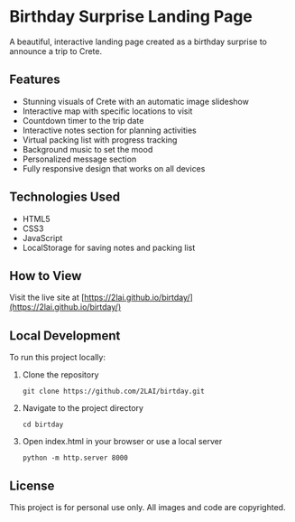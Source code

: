 # Birthday Surprise Landing Page

A beautiful, interactive landing page created as a birthday surprise to announce a trip to Crete.

## Features

- Stunning visuals of Crete with an automatic image slideshow
- Interactive map with specific locations to visit
- Countdown timer to the trip date
- Interactive notes section for planning activities
- Virtual packing list with progress tracking
- Background music to set the mood
- Personalized message section
- Fully responsive design that works on all devices

## Technologies Used

- HTML5
- CSS3
- JavaScript
- LocalStorage for saving notes and packing list

## How to View

Visit the live site at [https://2lai.github.io/birtday/](https://2lai.github.io/birtday/)

## Local Development

To run this project locally:

1. Clone the repository
   ```
   git clone https://github.com/2LAI/birtday.git
   ```
2. Navigate to the project directory
   ```
   cd birtday
   ```
3. Open index.html in your browser or use a local server
   ```
   python -m http.server 8000
   ```
   
## License

This project is for personal use only. All images and code are copyrighted. 
